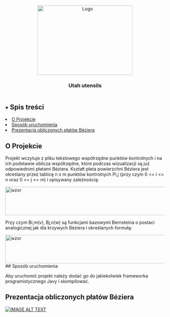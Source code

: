 <!-- PROJECT LOGO -->
<br />
<p align="center">
  <a>
    <img src="https://i.imgur.com/8dKQFaQ.png"   alt="Logo" width="300" height="220">
  </a>

  <h3 align="center">Utah utensils</h3>

  <p align="center">

  </p>
</p>



<!-- TABLE OF CONTENTS -->
<details open="open">
  <summary><h2 style="display: inline-block">Spis treści</h2></summary>
    <li>
      <a href="#o-projekcie">O Projekcie</a>
    </li>
    <li>
      <a href="#sposób-uruchomienia">Sposób uruchomienia</a>
  </li>
   <li>
      <a href="#prezentacja-obliczonych-płatów-Béziera">Prezentacja obliczonych płatów Béziera</a>
  </li>
</details>


## O Projekcie
Projekt wczytuje z pliku tekstowego współrzędne punktów kontrolnych i na ich podstawie oblicza współrzędne, które podczas wizualizacji są już odpowiednimi płatami Béziera. Kształt płata powierzchni Béziera jest określany przez tablicę n x m punktów kontrolnych Pi,j (przy czym 0 <= i <= n oraz 0 <= j <= m) i opisywany zależnością:

 <img src="https://i.imgur.com/cRSFBYJ.png"   alt="wzor" width="700" height="90">
 
 Przy czym Bi,m(v), Bj,n(w) są funkcjami bazowymi Bernsteina o postaci analogicznej jak dla krzywych Béziera i określanych formułą:
 
 <img src=" https://i.imgur.com/3BbIA8A.png"   alt="wzor" width="700" height="90">
## Sposób uruchomienia

Aby uruchomić projekt należy dodać go do jakiekolwiek frameworka programistycznego Javy i skompilować.

## Prezentacja obliczonych płatów Béziera

[![IMAGE ALT TEXT](https://img.youtube.com/vi/_yiDqUa5ZXc/0.jpg)](https://www.youtube.com/watch?v=RmaOK0SfDqc "Jet Fighter")
